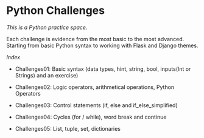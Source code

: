 # Python Challenges
*_This is a Python practice space._*

Each challenge is evidence from the most basic to the most advanced.
Starting from basic Python syntax to working with Flask and Django themes.

*Index*
- Challenges01: Basic syntax (data types, hint, string, bool, inputs(Int or Strings) and an exercise)

- Challenges02: Logic operators, arithmetical operations, Python Operators

- Challenges03: Control statements (if, else and if_else_simplified)

- Challenges04: Cycles (for / while), word break and continue

- Challenges05: List, tuple, set, dictionaries 